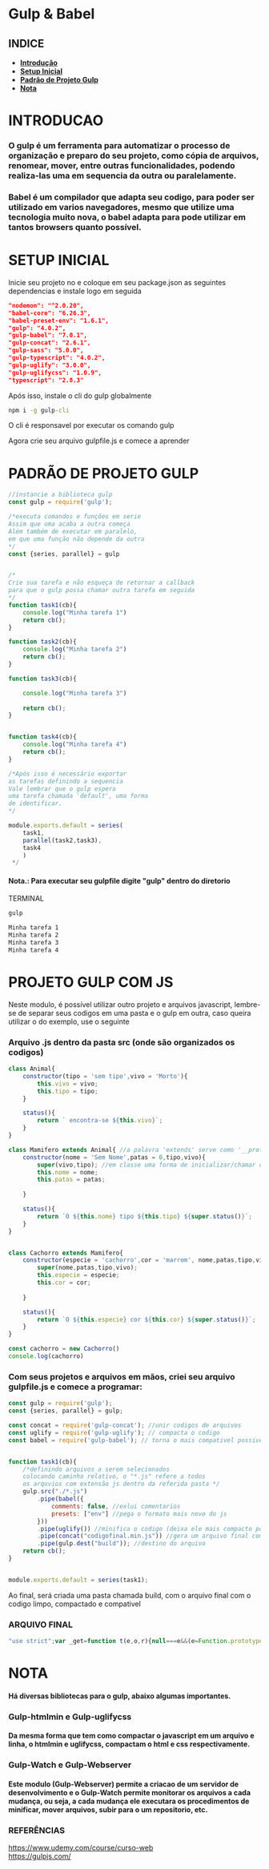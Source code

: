 # Gulp & Babel

## INDICE 
- **[Introdução](#introducao)**
- **[Setup Inicial](#setup-inicial)**
- **[Padrão de Projeto Gulp](#padrão-de-projeto-gulp)**
- **[Nota](#nota)**



# INTRODUCAO


### O gulp é um ferramenta para automatizar o processo de organização e preparo do seu projeto, como cópia de arquivos, renomear, mover, entre outras funcionalidades, podendo realiza-las uma em sequencia da outra ou paralelamente.

### Babel é um compilador que adapta seu codigo, para poder ser utilizado em varios navegadores, mesmo que utilize uma tecnologia muito nova, o babel adapta para pode utilizar em tantos browsers quanto possível.

# SETUP INICIAL
Inicie seu projeto no e coloque em seu package.json as seguintes dependencias e instale logo em seguida
```json
"nodemon": "^2.0.20",
"babel-core": "6.26.3",
"babel-preset-env": "1.6.1",
"gulp": "4.0.2",
"gulp-babel": "7.0.1",
"gulp-concat": "2.6.1",
"gulp-sass": "5.0.0",
"gulp-typescript": "4.0.2",
"gulp-uglify": "3.0.0",
"gulp-uglifycss": "1.0.9",
"typescript": "2.8.3"
```

Após isso, instale o cli do gulp globalmente
```cmd
npm i -g gulp-cli
```
O cli é responsavel por executar os comando gulp

Agora crie seu arquivo gulpfile.js e comece a aprender


# PADRÃO DE PROJETO GULP
                                        

```js
//instancie a biblioteca gulp
const gulp = require('gulp');

/*executa comandos e funções em serie
Assim que uma acaba a outra começa
Além também de executar em paralelo,
em que uma função não depende da outra
*/
const {series, parallel} = gulp


/*
Crie sua tarefa e não esqueça de retornar a callback
para que o gulp possa chamar outra tarefa em seguida
*/
function task1(cb){
	console.log("Minha tarefa 1")
	return cb();
}

function task2(cb){
	console.log("Minha tarefa 2")
	return cb();
}

function task3(cb){

	console.log("Minha tarefa 3")
	
	return cb();
}


function task4(cb){
	console.log("Minha tarefa 4")
	return cb();
}

/*Após isso é necessário exportar
as tarefas definindo a sequencia
Vale lembrar que o gulp espera 
uma tarefa chamada 'default', uma forma
de identificar.
*/

module.exports.default = series(
	task1,
	parallel(task2,task3),
	task4
	)
 */
```
#### Nota.: Para executar seu gulpfile digite "gulp" dentro do diretorio


TERMINAL
```cmd
gulp

Minha tarefa 1
Minha tarefa 2
Minha tarefa 3
Minha tarefa 4
```





# PROJETO GULP COM JS
Neste modulo, é possível utilizar outro projeto e arquivos javascript, lembre-se de separar seus codigos em uma pasta e o gulp em outra, caso queira utilizar o do exemplo, use o seguinte

### Arquivo .js dentro da pasta src (onde são organizados os codigos)
```js
class Animal{
    constructor(tipo = 'sem tipo',vivo = 'Morto'){
        this.vivo = vivo;
        this.tipo = tipo;
    }

    status(){
        return ` encontra-se ${this.vivo}`;
    }
}

class Mamifero extends Animal{ //a palavra 'extends' serve como '__proto__' em objeto, definindo a classe pai
    constructor(nome = 'Sem Nome',patas = 0,tipo,vivo){
        super(vivo,tipo); //em classe uma forma de inicializar/chamar o contrutor da classe, é usando a palavra chave 'super'
        this.nome = nome;
        this.patas = patas;
        
    }

    status(){
        return `O ${this.nome} tipo ${this.tipo} ${super.status()}`;
    }
}


class Cachorro extends Mamifero{ 
    constructor(especie = 'cachorro',cor = 'marrom', nome,patas,tipo,vivo){
        super(nome,patas,tipo,vivo); 
        this.especie = especie;
        this.cor = cor;
        
    }

    status(){
        return `O ${this.especie} cor ${this.cor} ${super.status()}`;
    }
}

const cachorro = new Cachorro()
console.log(cachorro)
```

### Com seus projetos e arquivos em mãos, criei seu arquivo gulpfile.js e comece a programar:

```js
const gulp = require('gulp');
const {series, parallel} = gulp;

const concat = require('gulp-concat'); //unir codigos de arquivos
const uglify = require('gulp-uglify'); // compacta o codigo
const babel = require('gulp-babel'); // torna o mais compativel possivel


function task1(cb){
	/*definindo arquivos a serem selecionados
	colocando caminho relativo, o "*.js" refere a todos
	os arquvios com extensão js dentro da referida pasta */
	gulp.src("./*.js")
		.pipe(babel({
			comments: false, //exlui comentarios
			presets: ["env"] //pega o formato mais novo do js
		}))
		.pipe(uglify()) //minifica o codigo (deixa ele mais compacto possivel)
		.pipe(concat("codigofinal.min.js")) //gera um arquivo final com todos os outros 
		.pipe(gulp.dest("build")); //destino do arquivo
	return cb();
}


module.exports.default = series(task1);
```

Ao final, será criada uma pasta chamada build, com o arquivo final com o codigo limpo, compactado e compativel
### ARQUIVO FINAL
```js
"use strict";var _get=function t(e,o,r){null===e&&(e=Function.prototype); ...
```

# NOTA
#### Há diversas bibliotecas para o gulp, abaixo algumas importantes.

### Gulp-htmlmin e Gulp-uglifycss
#### Da mesma forma que tem como compactar o javascript em um arquivo e linha, o htmlmin e uglifycss, compactam o html e css respectivamente.

### Gulp-Watch e Gulp-Webserver
#### Este modulo (Gulp-Webserver) permite a criacao de um servidor de desenvolvimento e o Gulp-Watch permite monitorar os arquivos a cada mudança, ou seja, a cada mudança ele executara os procedimentos de minificar, mover arquivos, subir para o um repositorio, etc.



### REFERÊNCIAS


https://www.udemy.com/course/curso-web<br>
https://gulpjs.com/

